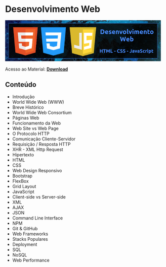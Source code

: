 # Desenvolvimento Web

![img](/Imagens/WebDev.png)

Acesso ao Material: **[Download](https://github.com/the-akira/CC33Z/raw/master/Cursos/Desenvolvimento%20Web/DesenvolvimentoWeb.pdf)**

## Conteúdo

- Introdução
- World Wide Web (WWW)
- Breve Histórico
- World Wide Web Consortium
- Páginas Web
- Funcionamento da Web
- Web Site vs Web Page
- O Protocolo HTTP
- Comunicação Cliente-Servidor
- Requisição / Resposta HTTP
- XHR - XML Http Request
- Hipertexto
- HTML
- CSS
- Web Design Responsivo
- Bootstrap
- FlexBox
- Grid Layout
- JavaScript
- Client-side vs Server-side
- XML
- AJAX
- JSON
- Command Line Interface
- NPM
- Git & GitHub
- Web Frameworks
- Stacks Populares
- Deployment
- SQL
- NoSQL
- Web Performance
